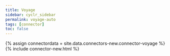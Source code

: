 ```yaml
---
title: Voyage
sidebar: cyclr_sidebar
permalink: voyage-auto
tags: [connector]
toc: false
---
```

{% assign connectordata = site.data.connectors-new.connector-voyage %}
{% include connector-new.html %}	